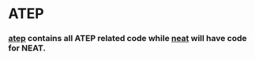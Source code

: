 # ATEP

### [atep](ATEP/atep) contains all ATEP related code while [neat](ATEP/neat) will have code for NEAT. 
